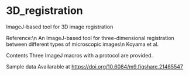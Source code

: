 # 3D_registration
ImageJ-based tool for 3D image registration

Reference:\n
An ImageJ-based tool for three-dimensional registration between different types of microscopic images\n
Koyama et al.

Contents
Three ImageJ macros with a protocol are provided.

Sample data
Availarable at https://doi.org/10.6084/m9.figshare.21485547 


